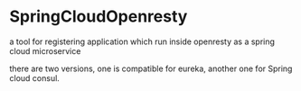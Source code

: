 # SpringCloudOpenresty

a tool for registering application which run inside openresty as a spring cloud microservice

there are  two versions, one is compatible for eureka, another one for Spring cloud consul.
